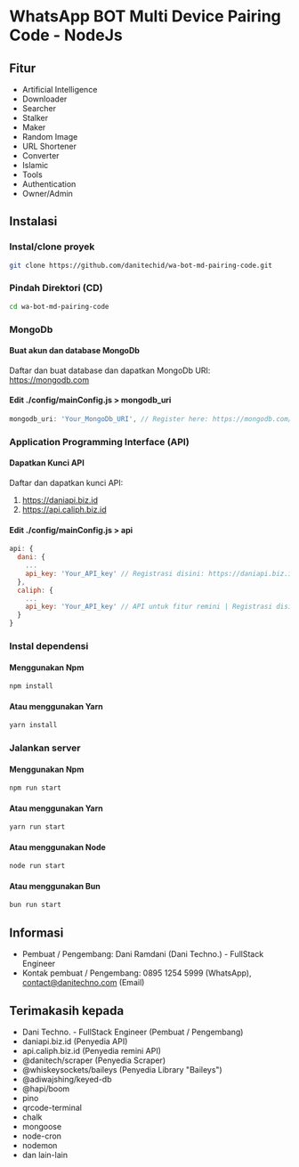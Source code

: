 # WhatsApp BOT Multi Device Pairing Code - NodeJs
## Fitur
* Artificial Intelligence
* Downloader
* Searcher
* Stalker
* Maker
* Random Image
* URL Shortener
* Converter
* Islamic
* Tools
* Authentication
* Owner/Admin

## Instalasi
### Instal/clone proyek
```bash
git clone https://github.com/danitechid/wa-bot-md-pairing-code.git
```

### Pindah Direktori (CD)
```bash
cd wa-bot-md-pairing-code
```

### MongoDb
#### Buat akun dan database MongoDb
Daftar dan buat database dan dapatkan MongoDb URI: <a href="https://mongodb.com">https://mongodb.com</a>

#### Edit ./config/mainConfig.js > mongodb_uri
```javascript
mongodb_uri: 'Your_MongoDb_URI', // Register here: https://mongodb.com/#sign-up
```

### Application Programming Interface (API)
#### Dapatkan Kunci API
Daftar dan dapatkan kunci API:
1. <a href="https://daniapi.biz.id">https://daniapi.biz.id</a>
2. <a href="https://api.caliph.biz.id">https://api.caliph.biz.id</a>

#### Edit ./config/mainConfig.js > api
```javascript
api: {
  dani: {
    ...
    api_key: 'Your_API_key' // Registrasi disini: https://daniapi.biz.id/#sign-up
  },
  caliph: {
    ...
    api_key: 'Your_API_key' // API untuk fitur remini | Registrasi disini: https://api.caliph.biz.id/#sign-up
  }
}
```

### Instal dependensi
#### Menggunakan Npm
```bash
npm install
```
#### Atau menggunakan Yarn
```bash
yarn install
```

### Jalankan server
#### Menggunakan Npm
```bash
npm run start
```

#### Atau menggunakan Yarn
```bash
yarn run start
```

#### Atau menggunakan Node
```bash
node run start
```

#### Atau menggunakan Bun
```bash
bun run start
```

## Informasi
* Pembuat / Pengembang: Dani Ramdani (Dani Techno.) - FullStack Engineer
* Kontak pembuat / Pengembang: 0895 1254 5999 (WhatsApp), contact@danitechno.com (Email)

## Terimakasih kepada
* Dani Techno. - FullStack Engineer (Pembuat / Pengembang)
* daniapi.biz.id (Penyedia API)
* api.caliph.biz.id (Penyedia remini API)
* @danitech/scraper (Penyedia Scraper)
* @whiskeysockets/baileys (Penyedia Library "Baileys")
* @adiwajshing/keyed-db
* @hapi/boom
* pino
* qrcode-terminal
* chalk
* mongoose
* node-cron
* nodemon
* dan lain-lain